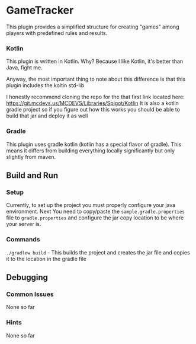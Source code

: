 # GameTracker
This plugin provides a simplified structure for creating "games" among players with predefined rules and results.


### Kotlin
This plugin is written in Kotlin. Why? Because I like Kotlin, it's better than Java, fight me.

Anyway, the most important thing to note about this difference is that this plugin includes the koltin std-lib

I honestly recommend cloning the repo for the that first link located here: https://git.mcdevs.us/MCDEVS/Libraries/Spigot/Kotlin
It is also a kotlin gradle project so if you figure out how this works you should be able to build that 
jar and deploy it as well

### Gradle
This plugin uses gradle kotlin (kotlin has a special flavor of gradle). This means it differs 
from building everything locally significantly but only slightly from maven.


## Build and Run

### Setup
Currently, to set up the project you must properly configure your java environment. 
Next You need to copy/paste the `sample.gradle.properties` file to `gradle.properties` and configure 
the jar copy location to be where your server is. 

### Commands
`./gradlew build` - This builds the project and creates the jar file and copies it to the 
location in the gradle file


## Debugging

### Common Issues
None so far

### Hints
None so far